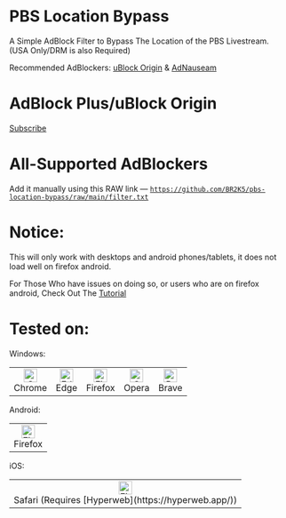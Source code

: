 # PBS Location Bypass
A Simple AdBlock Filter to Bypass The Location of the PBS Livestream. (USA Only/DRM is also Required)

Recommended AdBlockers: [uBlock Origin](https://ublockorigin.com) & [AdNauseam](https://adnauseam.io)

# AdBlock Plus/uBlock Origin
[Subscribe](https://subscribe.adblockplus.org/?location=https://github.com/BR2K5/pbs-location-bypass/raw/main/filter.txt&amp;title=PBS%20Location%20Bypass)

# All-Supported AdBlockers
Add it manually using this RAW link — <code>https://github.com/BR2K5/pbs-location-bypass/raw/main/filter.txt</code>

# Notice:
This will only work with desktops and android phones/tablets, it does not load well on firefox android.

For Those Who have issues on doing so, or users who are on firefox android, Check Out The [Tutorial](https://github.com/BR2K5/pbs-location-bypass/wiki/Windows-Chrome,-MacOS-Chrome,-&-Android-Tutorial)

# Tested on:
Windows:
<table>
    <tbody>
        <tr>
            <td align="center">
                <img src="https://github.com/alrra/browser-logos/raw/main/src/chrome/chrome_48x48.png" alt="Chrome" width="24px" height="24px"/>
                <div>Chrome</div>
            </td>
            <td align="center">
                <img src="https://github.com/alrra/browser-logos/raw/main/src/edge/edge_48x48.png" alt="Edge" width="24px" height="24px"/>
                <div>Edge</div>
            </td>
            <td align="center">
                <img src="https://github.com/alrra/browser-logos/raw/main/src/firefox/firefox_48x48.png" alt="Firefox" width="24px" height="24px"/>
                <div>Firefox</div>
            </td>
            <td align="center">
                <img src="https://github.com/alrra/browser-logos/raw/main/src/opera/opera_48x48.png" alt="Opera" width="24px" height="24px"/>
                <div>Opera</div>
            </td>
            <td align="center">
                <img src="https://github.com/alrra/browser-logos/raw/main/src/brave/brave_48x48.png" alt="Brave" width="24px" height="24px"/>
                <div>Brave</div>
            </td>
        </tr>
    </tbody>
</table>

Android:
<table>
    <tbody>
        <tr>
            <td align="center">
                <img src="https://github.com/alrra/browser-logos/raw/main/src/firefox/firefox_48x48.png" alt="Firefox" width="24px" height="24px"/>
                <div>Firefox</div>
            </td>
        </tr>
    </tbody>
</table>

iOS:
<table>
    <tbody>
        <tr>
            <td align="center">
                <img src="https://github.com/alrra/browser-logos/raw/main/src/safari-ios/safari-ios_48x48.png" alt="Firefox" width="24px" height="24px"/>
                <div>Safari (Requires [Hyperweb](https://hyperweb.app/))</div>
            </td>
        </tr>
    </tbody>
</table>
